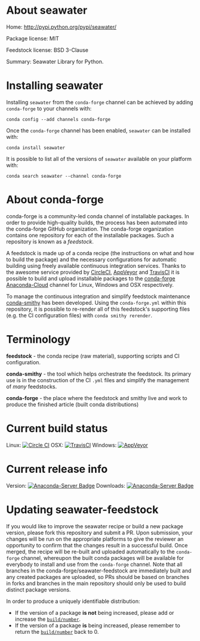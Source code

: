 About seawater
==============

Home: http://pypi.python.org/pypi/seawater/

Package license: MIT

Feedstock license: BSD 3-Clause

Summary: Seawater Library for Python.



Installing seawater
===================

Installing `seawater` from the `conda-forge` channel can be achieved by adding `conda-forge` to your channels with:

```
conda config --add channels conda-forge
```

Once the `conda-forge` channel has been enabled, `seawater` can be installed with:

```
conda install seawater
```

It is possible to list all of the versions of `seawater` available on your platform with:

```
conda search seawater --channel conda-forge
```


About conda-forge
=================

conda-forge is a community-led conda channel of installable packages.
In order to provide high-quality builds, the process has been automated into the
conda-forge GitHub organization. The conda-forge organization contains one repository
for each of the installable packages. Such a repository is known as a *feedstock*.

A feedstock is made up of a conda recipe (the instructions on what and how to build
the package) and the necessary configurations for automatic building using freely
available continuous integration services. Thanks to the awesome service provided by
[CircleCI](https://circleci.com/), [AppVeyor](http://www.appveyor.com/)
and [TravisCI](https://travis-ci.org/) it is possible to build and upload installable
packages to the [conda-forge](https://anaconda.org/conda-forge)
[Anaconda-Cloud](http://docs.anaconda.org/) channel for Linux, Windows and OSX respectively.

To manage the continuous integration and simplify feedstock maintenance
[conda-smithy](http://github.com/conda-forge/conda-smithy) has been developed.
Using the ``conda-forge.yml`` within this repository, it is possible to re-render all of
this feedstock's supporting files (e.g. the CI configuration files) with ``conda smithy rerender``.


Terminology
===========

**feedstock** - the conda recipe (raw material), supporting scripts and CI configuration.

**conda-smithy** - the tool which helps orchestrate the feedstock.
                   Its primary use is in the construction of the CI ``.yml`` files
                   and simplify the management of *many* feedstocks.

**conda-forge** - the place where the feedstock and smithy live and work to
                  produce the finished article (built conda distributions)

Current build status
====================

Linux: [![Circle CI](https://circleci.com/gh/conda-forge/seawater-feedstock.svg?style=shield)](https://circleci.com/gh/conda-forge/seawater-feedstock)
OSX: [![TravisCI](https://travis-ci.org/conda-forge/seawater-feedstock.svg?branch=master)](https://travis-ci.org/conda-forge/seawater-feedstock)
Windows: [![AppVeyor](https://ci.appveyor.com/api/projects/status/github/conda-forge/seawater-feedstock?svg=True)](https://ci.appveyor.com/project/conda-forge/seawater-feedstock/branch/master)

Current release info
====================
Version: [![Anaconda-Server Badge](https://anaconda.org/conda-forge/seawater/badges/version.svg)](https://anaconda.org/conda-forge/seawater)
Downloads: [![Anaconda-Server Badge](https://anaconda.org/conda-forge/seawater/badges/downloads.svg)](https://anaconda.org/conda-forge/seawater)


Updating seawater-feedstock
===========================

If you would like to improve the seawater recipe or build a new
package version, please fork this repository and submit a PR. Upon submission,
your changes will be run on the appropriate platforms to give the reviewer an
opportunity to confirm that the changes result in a successful build. Once
merged, the recipe will be re-built and uploaded automatically to the
`conda-forge` channel, whereupon the built conda packages will be available for
everybody to install and use from the `conda-forge` channel.
Note that all branches in the conda-forge/seawater-feedstock are
immediately built and any created packages are uploaded, so PRs should be based
on branches in forks and branches in the main repository should only be used to
build distinct package versions.

In order to produce a uniquely identifiable distribution:
 * If the version of a package **is not** being increased, please add or increase
   the [``build/number``](http://conda.pydata.org/docs/building/meta-yaml.html#build-number-and-string).
 * If the version of a package **is** being increased, please remember to return
   the [``build/number``](http://conda.pydata.org/docs/building/meta-yaml.html#build-number-and-string)
   back to 0.
